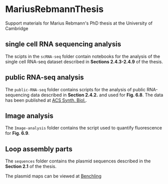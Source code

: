 # MariusRebmannThesis
Support materials for Marius Rebmann's PhD thesis at the University of Cambridge

## single cell RNA sequencing analysis

The scipts in the `scRNA-seq` folder contain notebooks for the analysis of the single cell RNA-seq dataset described in  __Sections 2.4.3-2.4.9__ of the thesis.

## public RNA-seq analysis

The `public-RNA-seq` folder contains scripts for the analysis of public RNA-sequencing data described in __Section 2.4.2.__ and used for __Fig. 6.8__. The data has been published at [ACS Synth. Biol.](https://doi.org/10.1021/acssynbio.9b00511).  

## Image analysis

The  `Image-analysis` folder contains the script used to quantify fluorescence for __Fig. 6.9__. 

## Loop assembly parts

The `sequences` folder contains the plasmid sequences described in the __Section 2.1__ of the thesis.

The plasmid maps can be viewed at [Benchling](https://benchling.com/mariusrebmann/f_/aVSKR2za-thesis_marius_rebmann/)
